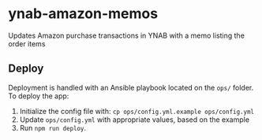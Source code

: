 # ynab-amazon-memos

Updates Amazon purchase transactions in YNAB with a memo listing the order items

## Deploy

Deployment is handled with an Ansible playbook located on the `ops/` folder.  To deploy the app:

1. Initialize the config file with: `cp ops/config.yml.example ops/config.yml`
2. Update `ops/config.yml` with appropriate values, based on the example
3. Run `npm run deploy`.
